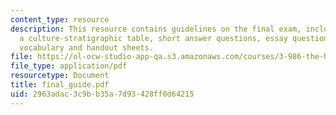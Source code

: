 ```yaml
---
content_type: resource
description: This resource contains guidelines on the final exam, including identifications,
  a culture-stratigraphic table, short answer questions, essay questions, and relevant
  vocabulary and handout sheets.
file: https://ol-ocw-studio-app-qa.s3.amazonaws.com/courses/3-986-the-human-past-introduction-to-archaeology-fall-2006/2963adac3c9bb35a7d93428ff0d64215_final_guide.pdf
file_type: application/pdf
resourcetype: Document
title: final_guide.pdf
uid: 2963adac-3c9b-b35a-7d93-428ff0d64215
---
```

